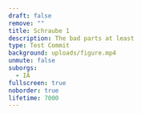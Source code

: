 ```yaml
---
draft: false
remove: ""
title: Schraube 1
description: The bad parts at least
type: Test Commit
background: uploads/figure.mp4
unmute: false
suborgs:
  - IÄ
fullscreen: true
noborder: true
lifetime: 7000
---
```


